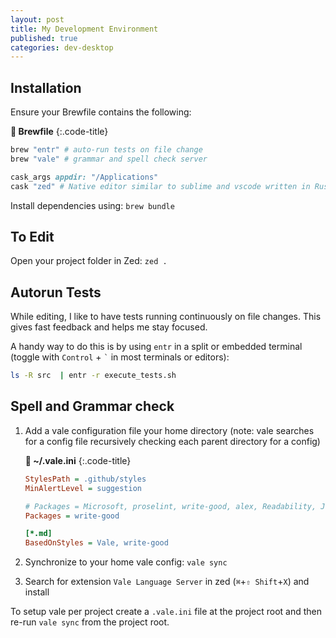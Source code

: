 ```yaml
---
layout: post
title: My Development Environment
published: true
categories: dev-desktop
---
```


## Installation
Ensure your Brewfile contains the following:

**📄 Brewfile**
{:.code-title}
```ruby
brew "entr" # auto-run tests on file change
brew "vale" # grammar and spell check server

cask_args appdir: "/Applications"
cask "zed" # Native editor similar to sublime and vscode written in Rust
```


Install dependencies using: `brew bundle`

## To Edit
Open your project folder in Zed: `zed .`

## Autorun Tests
While editing, I like to have tests running continuously on file changes. This gives fast feedback and helps me stay focused.

A handy way to do this is by using `entr` in a split or embedded terminal (toggle with `Control` + ``` ` ``` in most terminals or editors):

```bash
ls -R src  | entr -r execute_tests.sh
```

## Spell and Grammar check

1. Add a vale configuration file your home directory (note: vale searches for a config file recursively checking each parent directory for a config)

    **📄 ~/.vale.ini**
    {:.code-title}
    ```ini
    StylesPath = .github/styles
    MinAlertLevel = suggestion

    # Packages = Microsoft, proselint, write-good, alex, Readability, Joblint
    Packages = write-good

    [*.md]
    BasedOnStyles = Vale, write-good
    ```
2. Synchronize to your home vale config: `vale sync`
3. Search for extension `Vale Language Server` in zed (`⌘`+`⇧ Shift`+`X`) and install

To setup vale per project create a `.vale.ini` file at the project root and then re-run `vale sync` from the project root.
